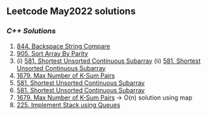 ## Leetcode May2022 solutions

### <em> C++ Solutions </em>
1. [844. Backspace String Compare](/May2022/C%2B%2B/backspaceStrCmp.cpp) 
2. [905. Sort Array By Parity](/May2022/C%2B%2B/905.md)
3. (i) [581. Shortest Unsorted Continuous Subarray](/May2022/C%2B%2B/581.md) (ii) [581. Shortest Unsorted Continuous Subarray](/May2022/C%2B%2B/shortUnsortedContinuousSubarr.cpp)
4. [1679. Max Number of K-Sum Pairs](/May2022/C%2B%2B/1679.md)
3. [581. Shortest Unsorted Continuous Subarray](/May2022/C%2B%2B/581.md)
3. [581. Shortest Unsorted Continuous Subarray](/May2022/C%2B%2B/shortUnsortedContinuousSubarr.cpp)
4. [1679. Max Number of K-Sum Pairs](/May2022/C%2B%2B/Max_num_of_k_sumPairs.cpp) -> O(n) solution using map
5. [225. Implement Stack using Queues](/May2022/C++/Implementing_stack_using_queues.cpp)